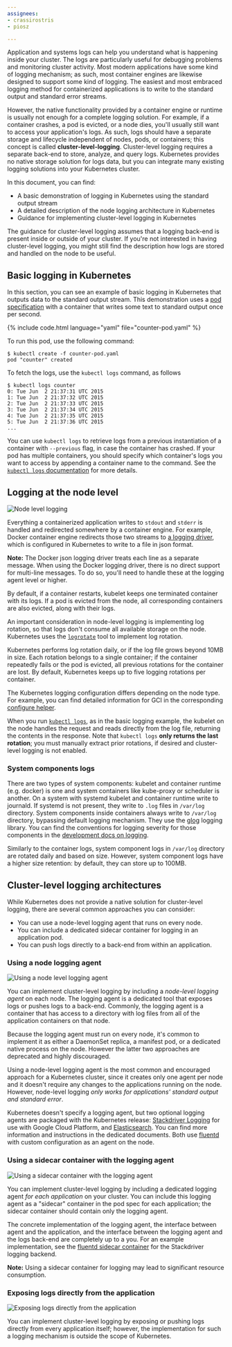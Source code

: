 ```yaml
---
assignees:
- crassirostris
- piosz

---
```


Application and systems logs can help you understand what is happening inside your cluster. The logs are particularly useful for debugging problems and monitoring cluster activity. Most modern applications have some kind of logging mechanism; as such, most container engines are likewise designed to support some kind of logging. The easiest and most embraced logging method for containerized applications is to write to the standard output and standard error streams.

However, the native functionality provided by a container engine or runtime is usually not enough for a complete logging solution. For example, if a container crashes, a pod is evicted, or a node dies, you'll usually still want to access your application's logs. As such, logs should have a separate storage and lifecycle independent of nodes, pods, or containers; this concept is called __cluster-level-logging__. Cluster-level logging requires a separate back-end to store, analyze, and query logs. Kubernetes provides no native storage solution for logs data, but you can integrate many existing logging solutions into your Kubernetes cluster.

In this document, you can find:

* A basic demonstration of logging in Kubernetes using the standard output stream
* A detailed description of the node logging architecture in Kubernetes
* Guidance for implementing cluster-level logging in Kubernetes

The guidance for cluster-level logging assumes that a logging back-end is present inside or outside of your cluster. If you're not interested in having cluster-level logging, you might still find the description how logs are stored and handled on the node to be useful.

## Basic logging in Kubernetes

In this section, you can see an example of basic logging in Kubernetes that outputs data to the standard output stream. This demonstration uses a [pod specification](/docs/user-guide/logging/counter-pod.yaml) with a container that writes some text to standard output once per second.

{% include code.html language="yaml" file="counter-pod.yaml" %}

To run this pod, use the following command:

```shell
$ kubectl create -f counter-pod.yaml
pod "counter" created
```

To fetch the logs, use the `kubectl logs` command, as follows

```shell
$ kubectl logs counter
0: Tue Jun  2 21:37:31 UTC 2015
1: Tue Jun  2 21:37:32 UTC 2015
2: Tue Jun  2 21:37:33 UTC 2015
3: Tue Jun  2 21:37:34 UTC 2015
4: Tue Jun  2 21:37:35 UTC 2015
5: Tue Jun  2 21:37:36 UTC 2015
...
```

You can use `kubectl logs` to retrieve logs from a previous instantiation of a container with `--previous` flag, in case the container has crashed. If your pod has multiple containers, you should specify which container's logs you want to access by appending a container name to the command. See the [`kubectl logs` documentation](/docs/user-guide/kubectl/kubectl_logs) for more details.

## Logging at the node level

![Node level logging](/images/docs/user-guide/logging/logging-node-level.png)

Everything a containerized application writes to `stdout` and `stderr` is handled and redirected somewhere by a container engine. For example, Docker container engine redirects those two streams to [a logging driver](https://docs.docker.com/engine/admin/logging/overview), which is configured in Kubernetes to write to a file in json format.

**Note:** The Docker json logging driver treats each line as a separate message. When using the Docker logging driver, there is no direct support for multi-line messages. To do so, you'll need to handle these at the logging agent level or higher.

By default, if a container restarts, kubelet keeps one terminated container with its logs. If a pod is evicted from the node, all corresponding containers are also evicted, along with their logs.

An important consideration in node-level logging is implementing log rotation, so that logs don't consume all available storage on the node. Kubernetes uses the [`logrotate`](http://www.linuxcommand.org/man_pages/logrotate8.html) tool to implement log rotation.

Kubernetes performs log rotation daily, or if the log file grows beyond 10MB in size. Each rotation belongs to a single container; if the container repeatedly fails or the pod is evicted, all previous rotations for the container are lost. By default, Kubernetes keeps up to five logging rotations per container.

The Kubernetes logging configuration differs depending on the node type. For example, you can find detailed information for GCI in the corresponding [configure helper](https://github.com/kubernetes/kubernetes/blob/{{page.githubbranch}}/cluster/gce/gci/configure-helper.sh#L96).

When you run [`kubectl logs`](/docs/user-guide/kubectl/kubectl_logs), as in the basic logging example, the kubelet on the node handles the request and reads directly from the log file, returning the contents in the response. Note that `kubectl logs` **only returns the last rotation**; you must manually extract prior rotations, if desired and cluster-level logging is not enabled.

### System components logs

There are two types of system components: kubelet and container runtime (e.g. docker)
is one and system containers like kube-proxy or scheduler is another.
On a system with systemd kubelet and container runtime write to journald. If
systemd is not present, they write to `.log` files in `/var/log` directory.
System components inside containers always write to `/var/log` directory,
bypassing default logging mechanism. They use the [glog](https://godoc.org/github.com/golang/glog)
logging library. You can find the conventions for logging severity for those
components in the [development docs on logging](https://github.com/kubernetes/community/blob/master/contributors/devel/logging.md).

Similarly to the container logs, system component logs in `/var/log` directory
are rotated daily and based on size. However, system component logs have a
higher size retention: by default, they can store up to 100MB.

## Cluster-level logging architectures

While Kubernetes does not provide a native solution for cluster-level logging, there are several common approaches you can consider:

* You can use a node-level logging agent that runs on every node.
* You can include a dedicated sidecar container for logging in an application pod.
* You can push logs directly to a back-end from within an application.

### Using a node logging agent

![Using a node level logging agent](/images/docs/user-guide/logging/logging-with-node-agent.png)

You can implement cluster-level logging by including a _node-level logging agent_ on each node. The logging agent is a dedicated tool that exposes logs or pushes logs to a back-end. Commonly, the logging agent is a container that has access to a directory with log files from all of the application containers on that node.

Because the logging agent must run on every node, it's common to implement it as either a DaemonSet replica, a manifest pod, or a dedicated native process on the node. However the latter two approaches are deprecated and highly discouraged.

Using a node-level logging agent is the most common and encouraged approach for a Kubernetes cluster, since it creates only one agent per node and it doesn't require any changes to the applications running on the node. However, node-level logging _only works for applications' standard output and standard error_.

Kubernetes doesn't specify a logging agent, but two optional logging agents are packaged with the Kubernetes release: [Stackdriver Logging](/docs/user-guide/logging/stackdriver) for use with Google Cloud Platform, and [Elasticsearch](/docs/user-guide/logging/elasticsearch). You can find more information and instructions in the dedicated documents. Both use [fluentd](http://www.fluentd.org/) with custom configuration as an agent on the node.

### Using a sidecar container with the logging agent

![Using a sidecar container with the logging agent](/images/docs/user-guide/logging/logging-with-sidecar.png)

You can implement cluster-level logging by including a dedicated logging agent _for each application_ on your cluster. You can include this logging agent as a "sidecar" container in the pod spec for each application; the sidecar container should contain only the logging agent.

The concrete implementation of the logging agent, the interface between agent and the application, and the interface between the logging agent and the logs back-end are completely up to a you. For an example implementation, see the [fluentd sidecar container](https://github.com/kubernetes/contrib/tree/b70447aa59ea14468f4cd349760e45b6a0a9b15d/logging/fluentd-sidecar-gcp) for the Stackdriver logging backend.

**Note:** Using a sidecar container for logging may lead to significant resource consumption.

### Exposing logs directly from the application

![Exposing logs directly from the application](/images/docs/user-guide/logging/logging-from-application.png)

You can implement cluster-level logging by exposing or pushing logs directly from every application itself; however, the implementation for such a logging mechanism is outside the scope of Kubernetes.

